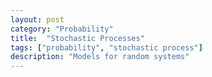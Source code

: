 ```yaml
---
layout: post
category: "Probability"
title:  "Stochastic Processes"
tags: ["probability", "stochastic process"]
description: "Models for random systems"
---
```

